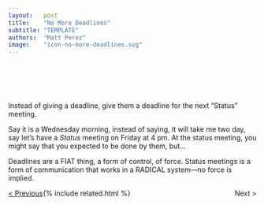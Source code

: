 ```yaml
---
layout:   post
title:    "No More Deadlines"
subtitle: "TEMPLATE"
authors:  "Matt Perez"
image:    "icon-no-more-deadlines.svg"
---
```


<div style="display:none;">
 <p>Instead of giving a deadline, give them a deadline for the next &ldquo;Status&rdquo; meeting.</p>
</div>

<h1>&nbsp;</h1>
 <p>Instead of giving a deadline, give them a deadline for the next &ldquo;Status&rdquo; meeting.</p>
 <p>Say it is a Wednesday morning, instead of saying, <span class="_quotespan">it will take me two day,</span> say <span class="_quotespan">let&rsquo;s have a <em>Status</em> meeting on Friday at 4 pm.</span> At the status meeting, you might say that you expected to be done by them, <span class="_quotespan">but&hellip;</span></p>
 <p>Deadlines are a <span class='_paradigm'>FIAT</span> thing, a form of control, of force. Status meetings is a form of communication that works in a <span class='_paradigm'>RADICAL</span> system—no force is implied.</p>

<div class="_next">
 <span style="float:left; " ><a href="https://radicalcompanies.com/2023/04/15/no-more-meetings">&lt; Previous</a></span>
 <span style="float:right; ">                                                                           Next &gt;</span>
</div>


{% include related.html %}